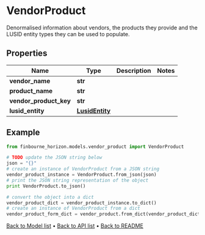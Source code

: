 # VendorProduct

Denormalised information about vendors, the products they provide and the LUSID entity types they can be used to populate.

## Properties
Name | Type | Description | Notes
------------ | ------------- | ------------- | -------------
**vendor_name** | **str** |  | 
**product_name** | **str** |  | 
**vendor_product_key** | **str** |  | 
**lusid_entity** | [**LusidEntity**](LusidEntity.md) |  | 

## Example

```python
from finbourne_horizon.models.vendor_product import VendorProduct

# TODO update the JSON string below
json = "{}"
# create an instance of VendorProduct from a JSON string
vendor_product_instance = VendorProduct.from_json(json)
# print the JSON string representation of the object
print VendorProduct.to_json()

# convert the object into a dict
vendor_product_dict = vendor_product_instance.to_dict()
# create an instance of VendorProduct from a dict
vendor_product_form_dict = vendor_product.from_dict(vendor_product_dict)
```
[Back to Model list](../README.md#documentation-for-models) &#8226; [Back to API list](../README.md#documentation-for-api-endpoints) &#8226; [Back to README](../README.md)


